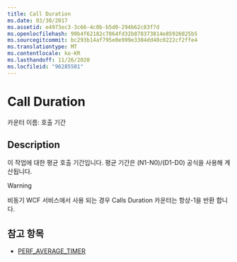 ```yaml
---
title: Call Duration
ms.date: 03/30/2017
ms.assetid: e4973ec3-3c66-4c0b-b5d0-294b62c83f7d
ms.openlocfilehash: 99b4f62182c7864fd32b878373814e85926025b5
ms.sourcegitcommit: bc293b14af795e0e999e3304dd40c0222cf2ffe4
ms.translationtype: MT
ms.contentlocale: ko-KR
ms.lasthandoff: 11/26/2020
ms.locfileid: "96285501"
---
```

# <a name="calls-duration"></a>Call Duration

카운터 이름: 호출 기간  
  
## <a name="description"></a>Description  

 이 작업에 대한 평균 호출 기간입니다. 평균 기간은 (N1-N0)/(D1-D0) 공식을 사용해 계산됩니다.  
  
> [!WARNING]
> 비동기 WCF 서비스에서 사용 되는 경우 Calls Duration 카운터는 항상-1을 반환 합니다.  
  
## <a name="see-also"></a>참고 항목

- [PERF_AVERAGE_TIMER](/previous-versions/windows/embedded/ms938538(v=msdn.10))

